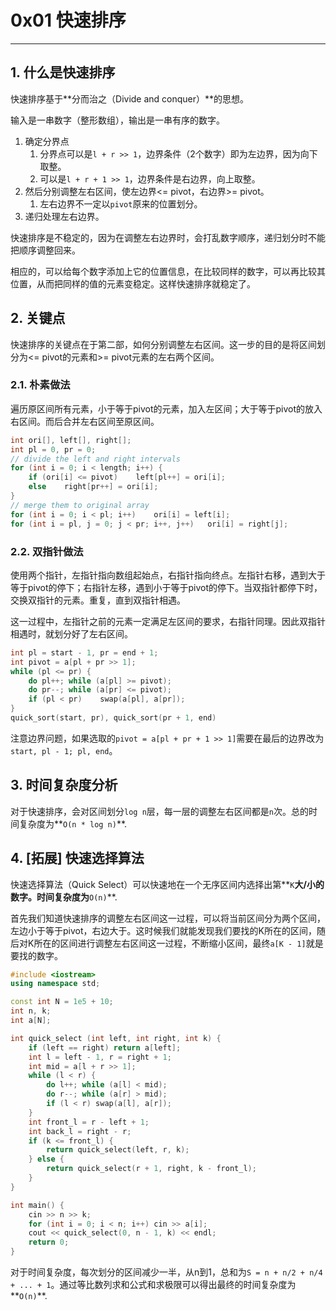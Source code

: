 # 0x01 快速排序
---
## 1. 什么是快速排序

快速排序基于**分而治之（Divide and conquer）**的思想。

输入是一串数字（整形数组），输出是一串有序的数字。

1. 确定分界点
   1. 分界点可以是`l + r >> 1`，边界条件（2个数字）即为左边界，因为向下取整。
   2. 可以是`l + r + 1 >> 1`，边界条件是右边界，向上取整。
2. 然后分别调整左右区间，使左边界<= pivot，右边界>= pivot。
   1. 左右边界不一定以`pivot`原来的位置划分。
3. 递归处理左右边界。

快速排序是不稳定的，因为在调整左右边界时，会打乱数字顺序，递归划分时不能把顺序调整回来。

相应的，可以给每个数字添加上它的位置信息，在比较同样的数字，可以再比较其位置，从而把同样的值的元素变稳定。这样快速排序就稳定了。

## 2. 关键点

快速排序的关键点在于第二部，如何分别调整左右区间。这一步的目的是将区间划分为<= pivot的元素和>= pivot元素的左右两个区间。

### 2.1. 朴素做法

遍历原区间所有元素，小于等于pivot的元素，加入左区间；大于等于pivot的放入右区间。而后合并左右区间至原区间。

```c
int ori[], left[], right[];
int pl = 0, pr = 0;
// divide the left and right intervals
for (int i = 0; i < length; i++) {
    if (ori[i] <= pivot)	left[pl++] = ori[i];
    else	right[pr++] = ori[i];
}
// merge them to original array
for (int i = 0; i < pl; i++)	ori[i] = left[i];
for (int i = pl, j = 0; j < pr; i++, j++)	ori[i] = right[j];
```

### 2.2. 双指针做法

使用两个指针，左指针指向数组起始点，右指针指向终点。左指针右移，遇到大于等于pivot的停下；右指针左移，遇到小于等于pivot的停下。当双指针都停下时，交换双指针的元素。重复，直到双指针相遇。

这一过程中，左指针之前的元素一定满足左区间的要求，右指针同理。因此双指针相遇时，就划分好了左右区间。

```c
int pl = start - 1, pr = end + 1;
int pivot = a[pl + pr >> 1];
while (pl <= pr) {
    do pl++; while (a[pl] >= pivot);
    do pr--; while (a[pr] <= pivot);
    if (pl < pr)	swap(a[pl], a[pr]);
}
quick_sort(start, pr), quick_sort(pr + 1, end)
```

​	注意边界问题，如果选取的`pivot = a[pl + pr + 1 >> 1]`需要在最后的边界改为`start, pl - 1; pl, end`。

## 3. 时间复杂度分析

对于快速排序，会对区间划分`log n`层，每一层的调整左右区间都是`n`次。总的时间复杂度为**`O(n * log n)`**.

## 4. [拓展] 快速选择算法

快速选择算法（Quick Select）可以快速地在一个无序区间内选择出第**`K`**大/小的数字。时间复杂度为**`O(n)`**.

首先我们知道快速排序的调整左右区间这一过程，可以将当前区间分为两个区间，左边小于等于pivot，右边大于。这时候我们就能发现我们要找的K所在的区间，随后对K所在的区间进行调整左右区间这一过程，不断缩小区间，最终`a[K - 1]`就是要找的数字。

```cpp
#include <iostream>
using namespace std;

const int N = 1e5 + 10;
int n, k;
int a[N];

int quick_select (int left, int right, int k) {
    if (left == right) return a[left];
    int l = left - 1, r = right + 1;
    int mid = a[l + r >> 1];
    while (l < r) {
        do l++; while (a[l] < mid);
        do r--; while (a[r] > mid);
        if (l < r) swap(a[l], a[r]);
    }
    int front_l = r - left + 1;
    int back_l = right - r;
    if (k <= front_l) {
        return quick_select(left, r, k);
    } else {
        return quick_select(r + 1, right, k - front_l);
    }
}

int main() {
    cin >> n >> k;
    for (int i = 0; i < n; i++) cin >> a[i];
    cout << quick_select(0, n - 1, k) << endl;
    return 0;
}
```

对于时间复杂度，每次划分的区间减少一半，从n到1，总和为`S = n + n/2 + n/4 + ... + 1`。通过等比数列求和公式和求极限可以得出最终的时间复杂度为**`O(n)`**.
